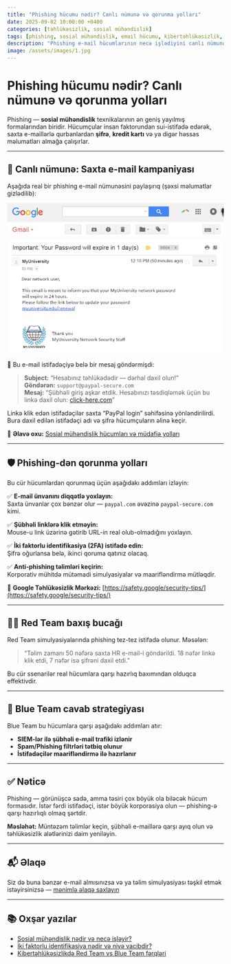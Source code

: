 ```yaml
---
title: "Phishing hücumu nədir? Canlı nümunə və qorunma yolları"
date: 2025-09-02 10:00:00 +0400
categories: [təhlükəsizlik, sosial mühəndislik]
tags: [phishing, sosial mühəndislik, email hücumu, kibertəhlükəsizlik, red team, blue team, istifadəçi maarifləndirilməsi]
description: "Phishing e-mail hücumlarının necə işlədiyini canlı nümunə ilə öyrənin. Sosial mühəndislik texnikaları və onlardan necə qorunmaq olar — Emin Savaylov-un bloqundan."
image: /assets/images/1.jpg
---
```


<script type="application/ld+json">
{
  "@context": "https://schema.org",
  "@type": "BlogPosting",
  "headline": "Phishing hücumu nədir? Canlı nümunə və qorunma yolları",
  "description": "Phishing e-mail hücumlarının necə işlədiyini canlı nümunə ilə öyrənin. Sosial mühəndislik texnikaları və onlardan necə qorunmaq olar — Emin Savaylov-un bloqundan.",
  "author": {
    "@type": "Person",
    "name": "Emin Savaylov"
  },
  "datePublished": "2025-09-02",
  "image": "https://cybershieldy.com/assets/images/1.jpg",
  "mainEntityOfPage": {
    "@type": "WebPage",
    "@id": "https://cybershieldy.com/posts/phishing-hucumu-nedir.html"
  }
}
</script>

# Phishing hücumu nədir? Canlı nümunə və qorunma yolları

Phishing — **sosial mühəndislik** texnikalarının ən geniş yayılmış formalarından biridir. Hücumçular insan faktorundan sui-istifadə edərək, saxta e-maillərlə qurbanlardan **şifrə**, **kredit kartı** və ya digər həssas məlumatları almağa çalışırlar.

---

## 🎯 Canlı nümunə: Saxta e-mail kampaniyası

Aşağıda real bir phishing e-mail nümunəsini paylaşırıq (şəxsi məlumatlar gizlədilib):

![Saxta PayPal e-mail nümunəsi](/assets/images/3.png "Phishing e-mail hücumu nümunəsi")

📩 Bu e-mail istifadəçiyə belə bir mesaj göndərmişdi:

> **Subject:** “Hesabınız təhlükədədir — dərhal daxil olun!”  
> **Göndərən:** `support@paypal-secure.com`  
> **Mesaj:** “Şübhəli giriş aşkar etdik. Hesabınızı təsdiqləmək üçün bu linkə daxil olun: [click-here.com](https://click-here.com)”

Linkə klik edən istifadəçilər saxta “PayPal login” səhifəsinə yönləndirilirdi. Bura daxil edilən istifadəçi adı və şifrə hücumçuların əlinə keçir.

🔗 **Əlavə oxu:** [Sosial mühəndislik hücumları və müdafiə yolları](/posts/sosial-muhendislik-nedir.html)

---

## 🛡️ Phishing-dən qorunma yolları

Bu cür hücumlardan qorunmaq üçün aşağıdakı addımları izləyin:

✅ **E-mail ünvanını diqqətlə yoxlayın:**  
Saxta ünvanlar çox bənzər olur — `paypal.com` əvəzinə `paypal-secure.com` kimi.

✅ **Şübhəli linklərə klik etməyin:**  
Mouse-u link üzərinə gətirib URL-in real olub-olmadığını yoxlayın.

✅ **İki faktorlu identifikasiya (2FA) istifadə edin:**  
Şifrə oğurlansa belə, ikinci qoruma qatınız olacaq.

✅ **Anti-phishing təlimləri keçirin:**  
Korporativ mühitdə mütəmadi simulyasiyalar və maarifləndirmə mütləqdir.

🔗 **Google Təhlükəsizlik Mərkəzi:** [https://safety.google/security-tips/](https://safety.google/security-tips/)

---

## 👨‍💻 Red Team baxış bucağı

Red Team simulyasiyalarında phishing tez-tez istifadə olunur. Məsələn:

> “Təlim zamanı 50 nəfərə saxta HR e-mail-i göndərildi. 18 nəfər linkə klik etdi, 7 nəfər isə şifrəni daxil etdi.”

Bu cür ssenarilər real hücumlara qarşı hazırlıq baxımından olduqca effektivdir.

---

## 🔐 Blue Team cavab strategiyası

Blue Team bu hücumlara qarşı aşağıdakı addımları atır:

- **SIEM-lər ilə şübhəli e-mail trafiki izlənir**
- **Spam/Phishing filtrləri tətbiq olunur**
- **İstifadəçilər maarifləndirmə ilə hazırlanır**

---

## ✅ Nəticə

Phishing — görünüşcə sadə, amma təsiri çox böyük ola biləcək hücum formasıdır. İstər fərdi istifadəçi, istər böyük korporasiya olun — phishing-ə qarşı hazırlıqlı olmaq şərtdir.

**Məsləhət:** Müntəzəm təlimlər keçin, şübhəli e-maillərə qarşı ayıq olun və təhlükəsizlik alətlərinizi daim yeniləyin.

---

## 📬 Əlaqə

Siz də buna bənzər e-mail almısınızsa və ya təlim simulyasiyası təşkil etmək istəyirsinizsə — [mənimlə əlaqə saxlayın](mailto:cyberdersler@gmail.com)

---

## 📚 Oxşar yazılar

- [Sosial mühəndislik nədir və necə işləyir?](/posts/sosial-muhendislik-nedir.html)
- [İki faktorlu identifikasiya nədir və niyə vacibdir?](/posts/2fa-nedir.html)
- [Kibertəhlükəsizlikdə Red Team vs Blue Team fərqləri](/posts/red-team-blue-team.html)
